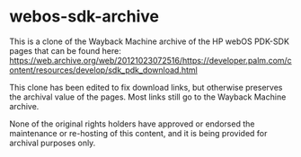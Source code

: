 # webos-sdk-archive

This is a clone of the Wayback Machine archive of the HP webOS PDK-SDK pages that can be found here: https://web.archive.org/web/20121023072516/https://developer.palm.com/content/resources/develop/sdk_pdk_download.html

This clone has been edited to fix download links, but otherwise preserves the archival value of the pages. Most links still go to the Wayback Machine archive.

None of the original rights holders have approved or endorsed the maintenance or re-hosting of this content, and it is being provided for archival purposes only.